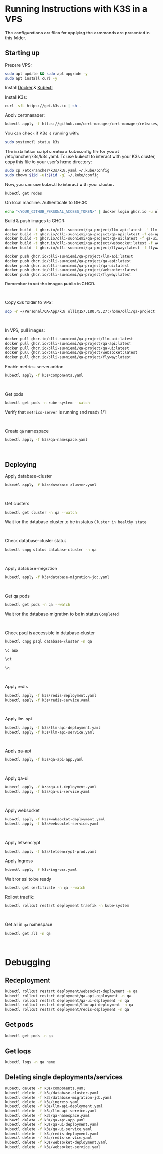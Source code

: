 # Running Instructions with K3S in a VPS

The configurations are files for applying the commands are presented in this folder.

## Starting up

Prepare VPS:

```bash
sudo apt update && sudo apt upgrade -y
sudo apt install curl -y
```

Install [Docker](https://docs.docker.com/engine/install/ubuntu/) & [Kubectl](https://kubernetes.io/docs/tasks/tools/install-kubectl-linux/)

Install K3s:

```bash
curl -sfL https://get.k3s.io | sh -
```

Apply certmanager:

```bash
kubectl apply -f https://github.com/cert-manager/cert-manager/releases/latest/download/cert-manager.yaml
```

You can check if K3s is running with:

```bash
sudo systemctl status k3s
```

The installation script creates a kubeconfig file for you at /etc/rancher/k3s/k3s.yaml. To use kubectl to interact with your K3s cluster, copy this file to your user’s home directory:

```bash
sudo cp /etc/rancher/k3s/k3s.yaml ~/.kube/config
sudo chown $(id -u):$(id -g) ~/.kube/config
```

Now, you can use kubectl to interact with your cluster:

```bash
kubectl get nodes
```

On local machine. Authenticate to GHCR:

```bash
echo "<YOUR_GITHUB_PERSONAL_ACCESS_TOKEN>" | docker login ghcr.io -u olli-suoniemi --password-stdin
```

Build & push images to GHCR:

```bash
docker build -t ghcr.io/olli-suoniemi/qa-project/llm-api:latest -f llm-api/Dockerfile llm-api/
docker build -t ghcr.io/olli-suoniemi/qa-project/qa-api:latest -f qa-api/Dockerfile qa-api/
docker build -t ghcr.io/olli-suoniemi/qa-project/qa-ui:latest -f qa-ui/Dockerfile qa-ui/
docker build -t ghcr.io/olli-suoniemi/qa-project/websocket:latest -f websocket/Dockerfile websocket/
docker build -t ghcr.io/olli-suoniemi/qa-project/flyway:latest -f flyway/Dockerfile flyway/
```

```bash
docker push ghcr.io/olli-suoniemi/qa-project/llm-api:latest
docker push ghcr.io/olli-suoniemi/qa-project/qa-api:latest
docker push ghcr.io/olli-suoniemi/qa-project/qa-ui:latest
docker push ghcr.io/olli-suoniemi/qa-project/websocket:latest
docker push ghcr.io/olli-suoniemi/qa-project/flyway:latest
```

Remember to set the images public in GHCR.

<br>

Copy k3s folder to VPS:

```bash
scp -r ~/Personal/QA-App/k3s olli@157.180.45.27:/home/olli/qa-project
```

<br>

In VPS, pull images:

```bash
docker pull ghcr.io/olli-suoniemi/qa-project/llm-api:latest
docker pull ghcr.io/olli-suoniemi/qa-project/qa-api:latest
docker pull ghcr.io/olli-suoniemi/qa-project/qa-ui:latest
docker pull ghcr.io/olli-suoniemi/qa-project/websocket:latest
docker pull ghcr.io/olli-suoniemi/qa-project/flyway:latest
```

Enable metrics-server addon

```bash
kubectl apply -f k3s/components.yaml
```

<br>

Get pods

```bash
kubectl get pods -n kube-system --watch
```

Verify that `metrics-server` is running and ready 1/1

<br>


Create `qa` namespace

```bash
kubectl apply -f k3s/qa-namespace.yaml
``` 

<br>

## Deploying

Apply database-cluster 

```bash
kubectl apply -f k3s/database-cluster.yaml
```

<br>

Get clusters

```bash
kubectl get cluster -n qa --watch
```

Wait for the database-cluster to be in status `Cluster in healthy state`

<br>

Check database-cluster status

```bash
kubectl cnpg status database-cluster -n qa
```

<br>


Apply database-migration

```bash
kubectl apply -f k3s/database-migration-job.yaml
```

<br>


Get qa pods

```bash
kubectl get pods -n qa --watch
```

Wait for the database-migration to be in status `Completed`

<br>


Check psql is accessible in database-cluster

```bash
kubectl cnpg psql database-cluster -n qa

\c app

\dt

\q
```

<br>

Apply redis

```bash
kubectl apply -f k3s/redis-deployment.yaml
kubectl apply -f k3s/redis-service.yaml
```

<br>

Apply llm-api

```bash
kubectl apply -f k3s/llm-api-deployment.yaml
kubectl apply -f k3s/llm-api-service.yaml
```

<br>

Apply qa-api

```bash
kubectl apply -f k3s/qa-api-app.yaml
```

<br>

Apply qa-ui

```bash
kubectl apply -f k3s/qa-ui-deployment.yaml
kubectl apply -f k3s/qa-ui-service.yaml
```

<br>

Apply websocket

```bash
kubectl apply -f k3s/websocket-deployment.yaml
kubectl apply -f k3s/websocket-service.yaml
```

<br>

Apply letsencrypt

```bash
kubectl apply -f k3s/letsencrypt-prod.yaml
```

Apply Ingress

```bash
kubectl apply -f k3s/ingress.yaml
```

Wait for ssl to be ready

```bash
kubectl get certificate -n qa --watch
```

Rollout traefik:

```bash
kubectl rollout restart deployment traefik -n kube-system
```

<br>

Get all in `qa` namespace

```bash
kubectl get all -n qa
```

<br>

# Debugging

## Redeployment

```bash
kubectl rollout restart deployment/websocket-deployment -n qa
kubectl rollout restart deployment/qa-api-deployment -n qa
kubectl rollout restart deployment/qa-ui-deployment -n qa
kubectl rollout restart deployment/llm-api-deployment -n qa
kubectl rollout restart deployment/redis-deployment -n qa
```
## Get pods

```bash
kubectl get pods -n qa 
```

## Get logs

```bash
kubectl logs -n qa name
```

## Deleting single deployments/services

```bash
kubectl delete -f k3s/components.yaml
kubectl delete -f k3s/database-cluster.yaml
kubectl delete -f k3s/database-migration-job.yaml
kubectl delete -f k3s/ingress.yaml
kubectl delete -f k3s/llm-api-deployment.yaml
kubectl delete -f k3s/llm-api-service.yaml
kubectl delete -f k3s/qa-namespace.yaml
kubectl delete -f k3s/qa-api-app.yaml
kubectl delete -f k3s/qa-ui-deployment.yaml
kubectl delete -f k3s/qa-ui-service.yaml
kubectl delete -f k3s/redis-deployment.yaml
kubectl delete -f k3s/redis-service.yaml
kubectl delete -f k3s/websocket-deployment.yaml
kubectl delete -f k3s/websocket-service.yaml
```